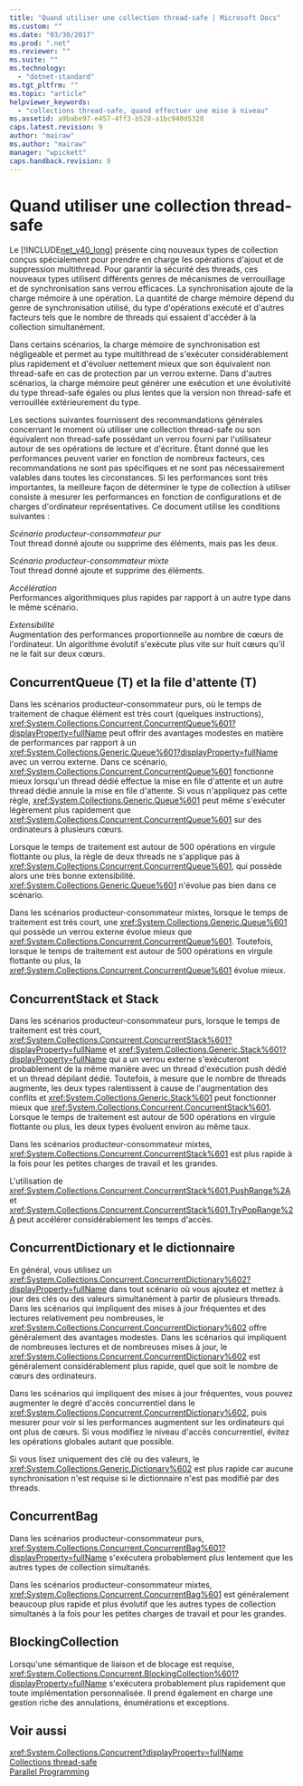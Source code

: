 ```yaml
---
title: "Quand utiliser une collection thread-safe | Microsoft Docs"
ms.custom: ""
ms.date: "03/30/2017"
ms.prod: ".net"
ms.reviewer: ""
ms.suite: ""
ms.technology: 
  - "dotnet-standard"
ms.tgt_pltfrm: ""
ms.topic: "article"
helpviewer_keywords: 
  - "collections thread-safe, quand effectuer une mise à niveau"
ms.assetid: a9babe97-e457-4ff3-b528-a1bc940d5320
caps.latest.revision: 9
author: "mairaw"
ms.author: "mairaw"
manager: "wpickett"
caps.handback.revision: 9
---
```

# Quand utiliser une collection thread-safe
Le [!INCLUDE[net_v40_long](../../../../includes/net-v40-long-md.md)] présente cinq nouveaux types de collection conçus spécialement pour prendre en charge les opérations d'ajout et de suppression multithread.  Pour garantir la sécurité des threads, ces nouveaux types utilisent différents genres de mécanismes de verrouillage et de synchronisation sans verrou efficaces.  La synchronisation ajoute de la charge mémoire à une opération.  La quantité de charge mémoire dépend du genre de synchronisation utilisé, du type d'opérations exécuté et d'autres facteurs tels que le nombre de threads qui essaient d'accéder à la collection simultanément.  
  
 Dans certains scénarios, la charge mémoire de synchronisation est négligeable et permet au type multithread de s'exécuter considérablement plus rapidement et d'évoluer nettement mieux que son équivalent non thread\-safe en cas de protection par un verrou externe.  Dans d'autres scénarios, la charge mémoire peut générer une exécution et une évolutivité du type thread\-safe égales ou plus lentes que la version non thread\-safe et verrouillée extérieurement du type.  
  
 Les sections suivantes fournissent des recommandations générales concernant le moment où utiliser une collection thread\-safe ou son équivalent non thread\-safe possédant un verrou fourni par l'utilisateur autour de ses opérations de lecture et d'écriture.  Étant donné que les performances peuvent varier en fonction de nombreux facteurs, ces recommandations ne sont pas spécifiques et ne sont pas nécessairement valables dans toutes les circonstances.  Si les performances sont très importantes, la meilleure façon de déterminer le type de collection à utiliser consiste à mesurer les performances en fonction de configurations et de charges d'ordinateur représentatives.  Ce document utilise les conditions suivantes :  
  
 *Scénario producteur\-consommateur pur*  
 Tout thread donné ajoute ou supprime des éléments, mais pas les deux.  
  
 *Scénario producteur\-consommateur mixte*  
 Tout thread donné ajoute et supprime des éléments.  
  
 *Accélération*  
 Performances algorithmiques plus rapides par rapport à un autre type dans le même scénario.  
  
 *Extensibilité*  
 Augmentation des performances proportionnelle au nombre de cœurs de l'ordinateur.  Un algorithme évolutif s'exécute plus vite sur huit cœurs qu'il ne le fait sur deux cœurs.  
  
## ConcurrentQueue \(T\) et la file d'attente \(T\)  
 Dans les scénarios producteur\-consommateur purs, où le temps de traitement de chaque élément est très court \(quelques instructions\), <xref:System.Collections.Concurrent.ConcurrentQueue%601?displayProperty=fullName> peut offrir des avantages modestes en matière de performances par rapport à un <xref:System.Collections.Generic.Queue%601?displayProperty=fullName> avec un verrou externe.  Dans ce scénario, <xref:System.Collections.Concurrent.ConcurrentQueue%601> fonctionne mieux lorsqu'un thread dédié effectue la mise en file d'attente et un autre thread dédié annule la mise en file d'attente.  Si vous n'appliquez pas cette règle, <xref:System.Collections.Generic.Queue%601> peut même s'exécuter légèrement plus rapidement que <xref:System.Collections.Concurrent.ConcurrentQueue%601> sur des ordinateurs à plusieurs cœurs.  
  
 Lorsque le temps de traitement est autour de 500 opérations en virgule flottante ou plus, la règle de deux threads ne s'applique pas à <xref:System.Collections.Concurrent.ConcurrentQueue%601>, qui possède alors une très bonne extensibilité.  <xref:System.Collections.Generic.Queue%601> n'évolue pas bien dans ce scénario.  
  
 Dans les scénarios producteur\-consommateur mixtes, lorsque le temps de traitement est très court, une <xref:System.Collections.Generic.Queue%601> qui possède un verrou externe évolue mieux que <xref:System.Collections.Concurrent.ConcurrentQueue%601>.  Toutefois, lorsque le temps de traitement est autour de 500 opérations en virgule flottante ou plus, la <xref:System.Collections.Concurrent.ConcurrentQueue%601> évolue mieux.  
  
## ConcurrentStack et Stack  
 Dans les scénarios producteur\-consommateur purs, lorsque le temps de traitement est très court, <xref:System.Collections.Concurrent.ConcurrentStack%601?displayProperty=fullName> et <xref:System.Collections.Generic.Stack%601?displayProperty=fullName> qui a un verrou externe s'exécuteront probablement de la même manière avec un thread d'exécution push dédié et un thread dépilant dédié.  Toutefois, à mesure que le nombre de threads augmente, les deux types ralentissent à cause de l'augmentation des conflits et <xref:System.Collections.Generic.Stack%601> peut fonctionner mieux que <xref:System.Collections.Concurrent.ConcurrentStack%601>.  Lorsque le temps de traitement est autour de 500 opérations en virgule flottante ou plus, les deux types évoluent environ au même taux.  
  
 Dans les scénarios producteur\-consommateur mixtes, <xref:System.Collections.Concurrent.ConcurrentStack%601> est plus rapide à la fois pour les petites charges de travail et les grandes.  
  
 L'utilisation de <xref:System.Collections.Concurrent.ConcurrentStack%601.PushRange%2A> et <xref:System.Collections.Concurrent.ConcurrentStack%601.TryPopRange%2A> peut accélérer considérablement les temps d'accès.  
  
## ConcurrentDictionary et le dictionnaire  
 En général, vous utilisez un <xref:System.Collections.Concurrent.ConcurrentDictionary%602?displayProperty=fullName> dans tout scénario où vous ajoutez et mettez à jour des clés ou des valeurs simultanément à partir de plusieurs threads.  Dans les scénarios qui impliquent des mises à jour fréquentes et des lectures relativement peu nombreuses, le <xref:System.Collections.Concurrent.ConcurrentDictionary%602> offre généralement des avantages modestes.  Dans les scénarios qui impliquent de nombreuses lectures et de nombreuses mises à jour, le <xref:System.Collections.Concurrent.ConcurrentDictionary%602> est généralement considérablement plus rapide, quel que soit le nombre de cœurs des ordinateurs.  
  
 Dans les scénarios qui impliquent des mises à jour fréquentes, vous pouvez augmenter le degré d'accès concurrentiel dans le <xref:System.Collections.Concurrent.ConcurrentDictionary%602>, puis mesurer pour voir si les performances augmentent sur les ordinateurs qui ont plus de cœurs.  Si vous modifiez le niveau d'accès concurrentiel, évitez les opérations globales autant que possible.  
  
 Si vous lisez uniquement des clé ou des valeurs, le <xref:System.Collections.Generic.Dictionary%602> est plus rapide car aucune synchronisation n'est requise si le dictionnaire n'est pas modifié par des threads.  
  
## ConcurrentBag  
 Dans les scénarios producteur\-consommateur purs, <xref:System.Collections.Concurrent.ConcurrentBag%601?displayProperty=fullName> s'exécutera probablement plus lentement que les autres types de collection simultanés.  
  
 Dans les scénarios producteur\-consommateur mixtes, <xref:System.Collections.Concurrent.ConcurrentBag%601> est généralement beaucoup plus rapide et plus évolutif que les autres types de collection simultanés à la fois pour les petites charges de travail et pour les grandes.  
  
## BlockingCollection  
 Lorsqu'une sémantique de liaison et de blocage est requise, <xref:System.Collections.Concurrent.BlockingCollection%601?displayProperty=fullName> s'exécutera probablement plus rapidement que toute implémentation personnalisée.  Il prend également en charge une gestion riche des annulations, énumérations et exceptions.  
  
## Voir aussi  
 <xref:System.Collections.Concurrent?displayProperty=fullName>   
 [Collections thread\-safe](../../../../docs/standard/collections/thread-safe/index.md)   
 [Parallel Programming](../../../../docs/standard/parallel-programming/index.md)